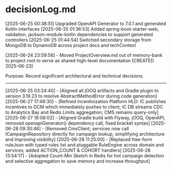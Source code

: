 # decisionLog.md

[2025-06-25 00:38:51] Upgraded OpenAPI Generator to 7.0.1 and generated Kotlin interfaces
[2025-06-25 01:36:53] Added spring-boot-starter-web, validation, jackson-module-kotlin dependencies to support generated controllers
[2025-06-25 01:44:54] Switched secondary storage from MongoDB to DynamoDB across project docs and techContext

[2025-06-24 23:59:56] - Moved ProjectOverview.md out of memory-bank to project root to serve as shared high-level documentation
[CREATED 2025-06-23]

Purpose: Record significant architectural and technical decisions.

---
[2025-06-25 03:24:40] - [Aligned all jOOQ artifacts and Gradle plugin to version 3.19.23 to resolve AbstractMethodError during code generation]
[2025-06-27 17:49:30] - [Refined Incentivization Platform HLD: IC publishes incentives to DCM which immediately pushes to client; IC DB streams CDC to Analytics Bay and Redis Limits aggregation; CMS remains query-only]
[2025-06-27 18:08:02] - [Aligned Gradle build with Flyway, jOOQ, OpenAPI, removed openapiGenerator() dependency call, fixed bracket syntax]
[2025-06-28 09:30:46] - [Removed CmsClient; services now call ICampaignRepository directly for campaign lookup, simplifying architecture and improving visibility]
[2025-06-28 11:25:00] - [Replaced free-form ruleJson with typed rules list and pluggable RuleEngine across domain and services; added ACTION_COUNT & COHORT handlers]
[2025-06-28 13:54:17] - [Adopted Count-Min Sketch in Redis for hot campaign detection and selective aggregation to save memory and increase throughput]

